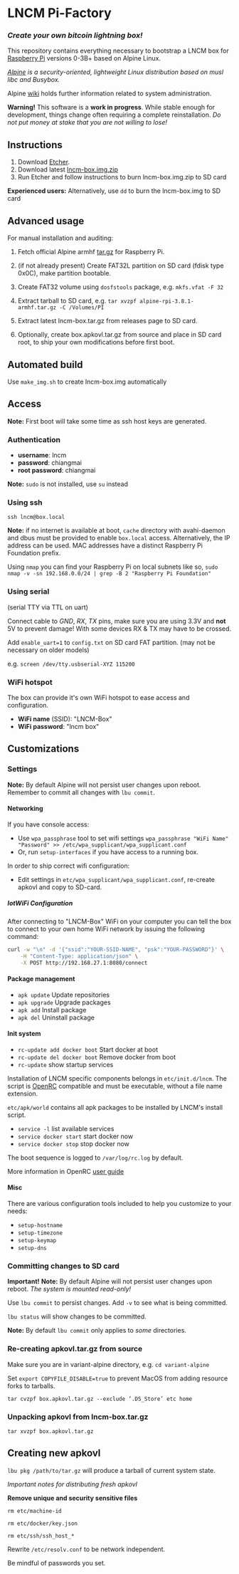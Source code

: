# LNCM Pi-Factory
### _Create your own bitcoin lightning box!_

This repository contains everything necessary to bootstrap a LNCM box for [Raspberry Pi](https://www.raspberrypi.org) versions 0-3B+ based on Alpine Linux.

*[Alpine](https://alpinelinux.org) is a security-oriented, lightweight Linux distribution based on musl libc and Busybox.*

Alpine [wiki](https://wiki.alpinelinux.org/) holds further information related to system administration.

**Warning!** This software is a **work in progress**. While stable enough for development, things change often requiring a complete reinstallation. *Do not put money at stake that you are not willing to lose!*

## Instructions

1. Download [Etcher](https://www.balena.io/etcher/).
2. Download latest [lncm-box.img.zip](
https://github.com/lncm/pi-factory/releases/download/v0.2.1/lncm-box-v0.2.1.img.zip)
3. Run Etcher and follow instructions to burn lncm-box.img.zip to SD card

**Experienced users:** Alternatively, use `dd` to burn the lncm-box.img to SD card

## Advanced usage

For manual installation and auditing:

1. Fetch official Alpine armhf [tar.gz](http://dl-cdn.alpinelinux.org/alpine/v3.8/releases/armhf/alpine-rpi-3.8.1-armhf.tar.gz) for Raspberry Pi.

1. (if not already present) Create FAT32L partition on SD card (fdisk type 0x0C), make partition bootable.

1. Create FAT32 volume using `dosfstools` package, e.g. `mkfs.vfat -F 32`

1. Extract tarball to SD card, e.g. `tar xvzpf alpine-rpi-3.8.1-armhf.tar.gz -C /Volumes/PI`

1. Extract latest lncm-box.tar.gz from releases page to SD card.

1. Optionally, create box.apkovl.tar.gz from source and place in SD card root, to ship your own modifications before first boot.

## Automated build

Use `make_img.sh` to create lncm-box.img automatically

## Access

**Note:** First boot will take some time as ssh host keys are generated.

### Authentication
- **username**: lncm
- **password**: chiangmai
- **root password**: chiangmai

**Note:** `sudo` is not installed, use `su` instead

### Using ssh
`ssh lncm@box.local`

**Note:** if no internet is available at boot, `cache` directory with avahi-daemon and dbus must be provided to enable `box.local` access. Alternatively, the IP address can be used. MAC addresses have a distinct Raspberry Pi Foundation prefix.

Using `nmap` you can find your Raspberry Pi on local subnets like so,
`sudo nmap -v -sn 192.168.0.0/24 | grep -B 2 "Raspberry Pi Foundation"`

### Using serial 
(serial TTY via TTL on uart)

Connect cable to *GND*, *RX*, *TX* pins, make sure you are using 3.3V and **not** 5V to prevent damage! With some devices RX & TX may have to be crossed.

Add `enable_uart=1` to `config.txt` on SD card FAT partition. (may not be necessary on older models)

e.g. `screen /dev/tty.usbserial-XYZ 115200`

### WiFi hotspot

The box can provide it's own WiFi hotspot to ease access and configuration.

- **WiFi name** (SSID): "LNCM-Box"
- **WiFi password**: "lncm box"

## Customizations

### Settings

**Note:** By default Alpine will not persist user changes upon reboot. Remember to commit all changes with `lbu commit`.

#### Networking
If you have console access:
- Use `wpa_passphrase` tool to set wifi settings
`wpa_passphrase "WiFi Name" "Password" >> /etc/wpa_supplicant/wpa_supplicant.conf`
- Or, run `setup-interfaces` if you have access to a running box.

In order to ship correct wifi configuration:
- Edit settings in `etc/wpa_supplicant/wpa_supplicant.conf`, re-create apkovl and copy to SD-card.

##### IotWiFi Configuration

After connecting to "LNCM-Box" WiFi on your computer you can tell the box to connect to your own home WiFi network by issuing the following command:

```bash
curl -w "\n" -d '{"ssid":"YOUR-SSID-NAME", "psk":"YOUR-PASSWORD"}' \
    -H "Content-Type: application/json" \
    -X POST http://192.168.27.1:8080/connect
```

#### Package management

- `apk update` Update repositories 
- `apk upgrade` Upgrade packages
- `apk add` Install package 
- `apk del` Uninstall package 

#### Init system

- `rc-update add docker boot` Start docker at boot
- `rc-update del docker boot` Remove docker from boot
- `rc-update` show startup services

Installation of LNCM specific components belongs in `etc/init.d/lncm`. The script is [OpenRC](https://wiki.gentoo.org/wiki/OpenRC) compatible and must be executable, without a file name extension.

`etc/apk/world` contains all apk packages to be installed by LNCM's install script.

- `service -l` list available services
- `service docker start` start docker now
- `service docker stop` stop docker now

The boot sequence is logged to `/var/log/rc.log` by default.

More information in OpenRC [user guide](https://github.com/OpenRC/openrc/blob/master/user-guide.md)

#### Misc

There are various configuration tools included to help you customize to your needs:

- `setup-hostname` 
- `setup-timezone` 
- `setup-keymap` 
- `setup-dns`

### Committing changes to SD card

**Important!** **Note:** By default Alpine will not persist user changes upon reboot. *The system is mounted read-only!*

Use `lbu commit` to persist changes. Add `-v` to see what is being committed.

`lbu status` will show changes to be committed.

**Note:** By default `lbu commit` only applies to *some* directories.

### Re-creating apkovl.tar.gz from source

Make sure you are in variant-alpine directory, e.g. `cd variant-alpine`

Set `export COPYFILE_DISABLE=true` to prevent MacOS from adding resource forks to tarballs.

`tar cvzpf box.apkovl.tar.gz --exclude ‘.DS_Store’ etc home`

### Unpacking apkovl from lncm-box.tar.gz

`tar xvzpf box.apkovl.tar.gz`

## Creating new apkovl

`lbu pkg /path/to/tar.gz` will produce a tarball of current system state.

*Important notes for distributing fresh apkovl*
 
**Remove unique and security sensitive files**
 
`rm etc/machine-id`

`rm etc/docker/key.json`

`rm etc/ssh/ssh_host_*`

Rewrite `/etc/resolv.conf` to be network independent.

Be mindful of passwords you set.

